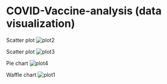 # COVID-Vaccine-analysis (data visualization)

Scatter plot
![plot2](https://user-images.githubusercontent.com/74638365/108154007-358b3980-70aa-11eb-8fad-7caa5f758f43.PNG)

Scatter plot
![plot3](https://user-images.githubusercontent.com/74638365/108154009-358b3980-70aa-11eb-9159-980291496fcb.PNG)

Pie chart
![plot4](https://user-images.githubusercontent.com/74638365/108154010-358b3980-70aa-11eb-9e0d-c95d359fc798.PNG)

Waffle chart
![plot1](https://user-images.githubusercontent.com/74638365/108154011-3623d000-70aa-11eb-9ad2-4776ee4ec16b.PNG)
